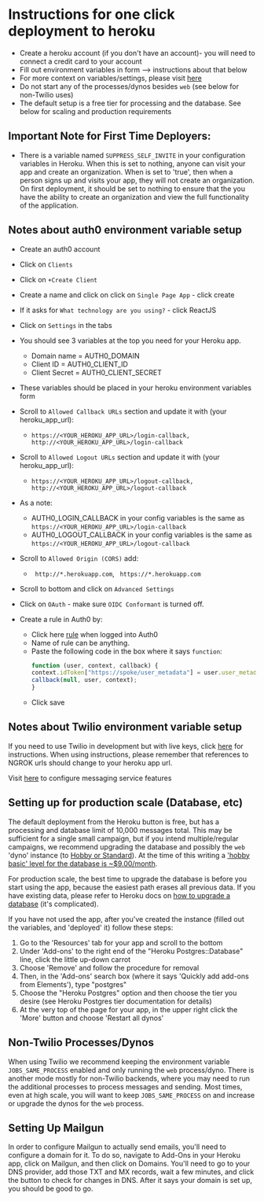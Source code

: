 # Instructions for one click deployment to heroku
- Create a heroku account (if you don't have an account)- you will need to connect a credit card to your account
- Fill out environment variables in form --> instructions about that below
- For more context on variables/settings, please visit [here](https://github.com/MoveOnOrg/Spoke/blob/main/docs/REFERENCE-environment_variables.md)
- Do not start any of the processes/dynos besides `web` (see below for non-Twilio uses)
- The default setup is a free tier for processing and the database. See below for scaling and production requirements

## Important Note for First Time Deployers:
- There is a variable named `SUPPRESS_SELF_INVITE` in your configuration variables in Heroku. When this is set to nothing, anyone can visit your app and create an organization. When is set to 'true', then when a person signs up and visits your app, they will not create an organization. On first deployment, it should be set to nothing to ensure that the you have the ability to create an organization and view the full functionality of the application.


## Notes about auth0 environment variable setup
- Create an auth0 account
- Click on `Clients`
- Click on `+Create Client`
- Create a name and click on click on `Single Page App` - click create
- If it asks for `What technology are you using?` - click ReactJS
- Click on `Settings` in the tabs
- You should see 3 variables at the top you need for your Heroku app.
  - Domain name = AUTH0_DOMAIN
  - Client ID = AUTH0_CLIENT_ID
  - Client Secret = AUTH0_CLIENT_SECRET
- These variables should be placed in your heroku environment variables form
- Scroll to `Allowed Callback URLs` section and update it with (your heroku_app_url):
  - `https://<YOUR_HEROKU_APP_URL>/login-callback, http://<YOUR_HEROKU_APP_URL>/login-callback`

- Scroll to `Allowed Logout URLs` section and update it with (your heroku_app_url):
  - `https://<YOUR_HEROKU_APP_URL>/logout-callback, http://<YOUR_HEROKU_APP_URL>/logout-callback`
- As a note:
  - AUTH0_LOGIN_CALLBACK in your config variables is the same as `https://<YOUR_HEROKU_APP_URL>/login-callback`
  - AUTH0_LOGOUT_CALLBACK in your config variables is the same as `https://<YOUR_HEROKU_APP_URL>/logout-callback`
- Scroll to `Allowed Origin (CORS)` add:
  - ` http://*.herokuapp.com`, ` https://*.herokuapp.com`
- Scroll to bottom and click on `Advanced Settings`
- Click on `OAuth` - make sure `OIDC Conformant` is turned off.
- Create a rule in Auth0 by:
  - Click here [rule](https://manage.auth0.com/#/rules/create) when logged into Auth0
  - Name of rule can be anything.
  - Paste the following code in the box where it says `function`:
    ```javascript
    function (user, context, callback) {
    context.idToken["https://spoke/user_metadata"] = user.user_metadata;
    callback(null, user, context);
    }
  - Click save


## Notes about Twilio environment variable setup
If you need to use Twilio in development but with live keys, click [here](https://github.com/MoveOnOrg/Spoke/blob/main/docs/HOWTO_INTEGRATE_TWILIO.md) for instructions.
When using instructions, please remember that references to NGROK urls should change to your heroku app url.

Visit [here](https://www.twilio.com/docs/api/messaging/services-and-copilot) to configure messaging service features


## Setting up for production scale (Database, etc)

The default deployment from the Heroku button is free, but has a processing and database limit of 10,000 messages total.
This may be sufficient for a single small campaign, but if you intend multiple/regular campaigns, we recommend upgrading
the database and possibly the `web` 'dyno' instance (to [Hobby or Standard](https://devcenter.heroku.com/articles/dynos)).  At the time of this writing a ['hobby basic' level for the database is ~$9.00/month](https://devcenter.heroku.com/articles/heroku-postgres-plans#plan-tiers).

For production scale, the best time to upgrade the database is before you start using the app, because the easiest path erases all
previous data.  If you have existing data, please refer to Heroku docs on [how to upgrade a database](https://devcenter.heroku.com/articles/upgrading-heroku-postgres-databases) (it's complicated).

If you have not used the app, after you've created the instance (filled out the variables, and 'deployed' it)
follow these steps:

1. Go to the 'Resources' tab for your app and scroll to the bottom
2. Under 'Add-ons' to the right end of the "Heroku Postgres::Database" line, click the little up-down carrot
3. Choose 'Remove' and follow the procedure for removal
4. Then, in the 'Add-ons' search box (where it says 'Quickly add add-ons from Elements'), type "postgres"
5. Choose the "Heroku Postgres" option and then choose the tier you desire (see Heroku Postgres tier documentation for details)
6. At the very top of the page for your app, in the upper right click the 'More' button and choose 'Restart all dynos'


## Non-Twilio Processes/Dynos

When using Twilio we recommend keeping the environment variable `JOBS_SAME_PROCESS` enabled and only running the `web` process/dyno.
There is another mode mostly for non-Twilio backends, where you may need to run the additional processes to process messages and sending.  Most times, even at high scale, you will want to keep `JOBS_SAME_PROCESS` on and increase or upgrade the dynos for the `web` process.

## Setting Up Mailgun
In order to configure Mailgun to actually send emails, you'll need to configure a domain for it. To do so, navigate
to Add-Ons in your Heroku app, click on Mailgun, and then click on Domains. You'll need to go to your DNS provider, add
those TXT and MX records, wait a few minutes, and click the button to check for changes in DNS. After it says your domain
is set up, you should be good to go.
